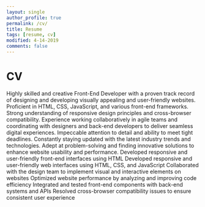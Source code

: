 ```yaml
---
layout: single
author_profile: true
permalink: /cv/
title: Resume
tags: [resume, cv]
modified: 4-14-2019
comments: false
---
```



# CV
Highly skilled and creative Front-End Developer with a proven track record of designing and developing visually appealing and user-friendly websites. Proficient in HTML, CSS, JavaScript, and various front-end frameworks. Strong understanding of responsive design principles and cross-browser compatibility. Experience working collaboratively in agile teams and coordinating with designers and back-end developers to deliver seamless digital experiences. Impeccable attention to detail and ability to meet tight deadlines. Constantly staying updated with the latest industry trends and technologies. Adept at problem-solving and finding innovative solutions to enhance website usability and performance.
Developed responsive and user-friendly front-end interfaces using HTML
Developed responsive and user-friendly web interfaces using HTML, CSS, and JavaScript
Collaborated with the design team to implement visual and interactive elements on websites
Optimized website performance by analyzing and improving code efficiency
Integrated and tested front-end components with back-end systems and APIs
Resolved cross-browser compatibility issues to ensure consistent user experience


